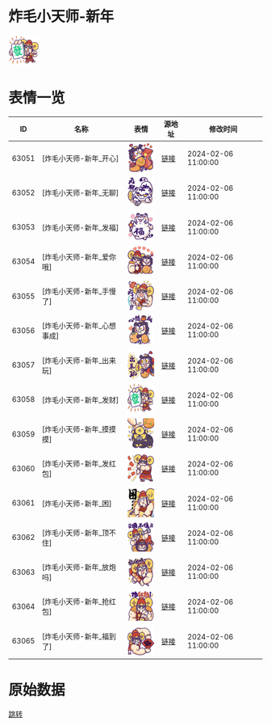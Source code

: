 # 炸毛小天师-新年

<img src="./cover.png" height="60" alt="cover" />

# 表情一览

|ID|名称|表情|源地址|修改时间|
|----|----|----|----|----|
|63051|[炸毛小天师-新年_开心]|<img src="./pic/063051_%5B炸毛小天师-新年_开心%5D.png" height="60" alt="开心"/>|[链接](https://i0.hdslb.com/bfs/garb/4002ae0cdede30c9532b3a534970e1055e24467b.png)|2024-02-06 11:00:00|
|63052|[炸毛小天师-新年_无聊]|<img src="./pic/063052_%5B炸毛小天师-新年_无聊%5D.png" height="60" alt="无聊"/>|[链接](https://i0.hdslb.com/bfs/garb/2e00c8668366d00949fa20e731476fc1dd77d197.png)|2024-02-06 11:00:00|
|63053|[炸毛小天师-新年_发福]|<img src="./pic/063053_%5B炸毛小天师-新年_发福%5D.png" height="60" alt="发福"/>|[链接](https://i0.hdslb.com/bfs/garb/1279efe19ef16231a39c4a6c7e8b95cf4cf6e74e.png)|2024-02-06 11:00:00|
|63054|[炸毛小天师-新年_爱你哦]|<img src="./pic/063054_%5B炸毛小天师-新年_爱你哦%5D.png" height="60" alt="爱你哦"/>|[链接](https://i0.hdslb.com/bfs/garb/b362ff2bacbb7c0915c796bafa6a838ecaf76bb3.png)|2024-02-06 11:00:00|
|63055|[炸毛小天师-新年_手慢了]|<img src="./pic/063055_%5B炸毛小天师-新年_手慢了%5D.png" height="60" alt="手慢了"/>|[链接](https://i0.hdslb.com/bfs/garb/f6a20bc1d54fcac3e72ec53ddd1e085988efca39.png)|2024-02-06 11:00:00|
|63056|[炸毛小天师-新年_心想事成]|<img src="./pic/063056_%5B炸毛小天师-新年_心想事成%5D.png" height="60" alt="心想事成"/>|[链接](https://i0.hdslb.com/bfs/garb/a5f4df15c4e629ba43d7eb88d4064ba52eba8575.png)|2024-02-06 11:00:00|
|63057|[炸毛小天师-新年_出来玩]|<img src="./pic/063057_%5B炸毛小天师-新年_出来玩%5D.png" height="60" alt="出来玩"/>|[链接](https://i0.hdslb.com/bfs/garb/efa9e7a97a51aa1b36c841583f5a5f41140794ed.png)|2024-02-06 11:00:00|
|63058|[炸毛小天师-新年_发财]|<img src="./pic/063058_%5B炸毛小天师-新年_发财%5D.png" height="60" alt="发财"/>|[链接](https://i0.hdslb.com/bfs/garb/3bba96ea613c33d0d70e1fe739117f02a2c5c5b9.png)|2024-02-06 11:00:00|
|63059|[炸毛小天师-新年_摸摸摸]|<img src="./pic/063059_%5B炸毛小天师-新年_摸摸摸%5D.png" height="60" alt="摸摸摸"/>|[链接](https://i0.hdslb.com/bfs/garb/f171e31777c7dcdda39723673c6d48513e313f95.png)|2024-02-06 11:00:00|
|63060|[炸毛小天师-新年_发红包]|<img src="./pic/063060_%5B炸毛小天师-新年_发红包%5D.png" height="60" alt="发红包"/>|[链接](https://i0.hdslb.com/bfs/garb/cea2e2290b46fbd4bf0e7e8f0841a409a326277f.png)|2024-02-06 11:00:00|
|63061|[炸毛小天师-新年_困]|<img src="./pic/063061_%5B炸毛小天师-新年_困%5D.png" height="60" alt="困"/>|[链接](https://i0.hdslb.com/bfs/garb/3c2b44f3d9c3a4304da4af45ce3e10302f1b9e56.png)|2024-02-06 11:00:00|
|63062|[炸毛小天师-新年_顶不住]|<img src="./pic/063062_%5B炸毛小天师-新年_顶不住%5D.png" height="60" alt="顶不住"/>|[链接](https://i0.hdslb.com/bfs/garb/38862971cad8d8127f0b9840c7d6ee7531f399de.png)|2024-02-06 11:00:00|
|63063|[炸毛小天师-新年_放炮吗]|<img src="./pic/063063_%5B炸毛小天师-新年_放炮吗%5D.png" height="60" alt="放炮吗"/>|[链接](https://i0.hdslb.com/bfs/garb/7d61f0e993dd1b1f074e3815e2ecd4b40784b8e2.png)|2024-02-06 11:00:00|
|63064|[炸毛小天师-新年_抢红包]|<img src="./pic/063064_%5B炸毛小天师-新年_抢红包%5D.png" height="60" alt="抢红包"/>|[链接](https://i0.hdslb.com/bfs/garb/d0c4ca15b1c1b9afe45399acf28500f2bfb1ee3d.png)|2024-02-06 11:00:00|
|63065|[炸毛小天师-新年_福到了]|<img src="./pic/063065_%5B炸毛小天师-新年_福到了%5D.png" height="60" alt="福到了"/>|[链接](https://i0.hdslb.com/bfs/garb/7124910a895e2ed7919307c42b2a3dd6b6152651.png)|2024-02-06 11:00:00|

# 原始数据

[跳转](./raw.json)

